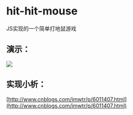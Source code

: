 # hit-hit-mouse
JS实现的一个简单打地鼠游戏

## 演示：
![](http://images2015.cnblogs.com/blog/688270/201610/688270-20161029234802421-1958243738.gif)

## 实现小析：
[http://www.cnblogs.com/imwtr/p/6011407.html](http://www.cnblogs.com/imwtr/p/6011407.html)

